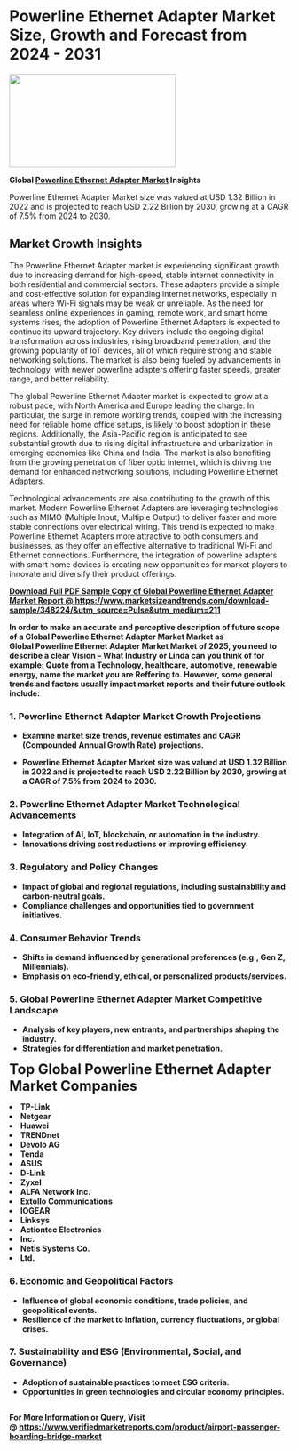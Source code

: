 <H1>Powerline Ethernet Adapter Market Size, Growth and Forecast from 2024 - 2031</H1><img class="aligncenter size-medium wp-image-584254" src="https://thirdeyenews.in/wp-content/uploads/2024/09/Global-Market-Research-300x168.jpeg" alt="" width="300" height="168" /><p><strong>Global&nbsp;<a href="https://www.marketsizeandtrends.com/download-sample/348224/&amp;utm_source=Pulse&amp;utm_medium=211">Powerline Ethernet Adapter Market</a> Insights</strong></p><p>Powerline Ethernet Adapter Market size was valued at USD 1.32 Billion in 2022 and is projected to reach USD 2.22 Billion by 2030, growing at a CAGR of 7.5% from 2024 to 2030.</p><p><h2>Market Growth Insights</h2> <p>The Powerline Ethernet Adapter market is experiencing significant growth due to increasing demand for high-speed, stable internet connectivity in both residential and commercial sectors. These adapters provide a simple and cost-effective solution for expanding internet networks, especially in areas where Wi-Fi signals may be weak or unreliable. As the need for seamless online experiences in gaming, remote work, and smart home systems rises, the adoption of Powerline Ethernet Adapters is expected to continue its upward trajectory. Key drivers include the ongoing digital transformation across industries, rising broadband penetration, and the growing popularity of IoT devices, all of which require strong and stable networking solutions. The market is also being fueled by advancements in technology, with newer powerline adapters offering faster speeds, greater range, and better reliability.</p> <p><strong><a href="#"></a></strong></p> <p>The global Powerline Ethernet Adapter market is expected to grow at a robust pace, with North America and Europe leading the charge. In particular, the surge in remote working trends, coupled with the increasing need for reliable home office setups, is likely to boost adoption in these regions. Additionally, the Asia-Pacific region is anticipated to see substantial growth due to rising digital infrastructure and urbanization in emerging economies like China and India. The market is also benefiting from the growing penetration of fiber optic internet, which is driving the demand for enhanced networking solutions, including Powerline Ethernet Adapters.</p> <p>Technological advancements are also contributing to the growth of this market. Modern Powerline Ethernet Adapters are leveraging technologies such as MIMO (Multiple Input, Multiple Output) to deliver faster and more stable connections over electrical wiring. This trend is expected to make Powerline Ethernet Adapters more attractive to both consumers and businesses, as they offer an effective alternative to traditional Wi-Fi and Ethernet connections. Furthermore, the integration of powerline adapters with smart home devices is creating new opportunities for market players to innovate and diversify their product offerings.</p> <p><strong><a href="#"></p><p><span class=""><strong>Download Full PDF Sample Copy of Global Powerline Ethernet Adapter Market Report</strong> @ <a href="https://www.marketsizeandtrends.com/download-sample/348224/&amp;utm_source=Pulse&amp;utm_medium=211" target="_blank">https://www.marketsizeandtrends.com/download-sample/348224/&amp;utm_source=Pulse&amp;utm_medium=211</a></span></p><p>In order to make an accurate and perceptive description of future scope of a Global&nbsp;Powerline Ethernet Adapter Market Market as Global&nbsp;Powerline Ethernet Adapter Market Market of 2025, you need to describe a clear Vision &ndash; What Industry or Linda can you think of for example: Quote from a Technology, healthcare, automotive, renewable energy, name the market you are Reffering to. However, some general trends and factors usually impact market reports and their future outlook include:</p><h3>1.&nbsp;<strong>Powerline Ethernet Adapter Market Growth Projections</strong></h3><ul><li>Examine market size trends, revenue estimates and CAGR (Compounded Annual Growth Rate) projections.</li><li><p>Powerline Ethernet Adapter Market size was valued at USD 1.32 Billion in 2022 and is projected to reach USD 2.22 Billion by 2030, growing at a CAGR of 7.5% from 2024 to 2030.</p></li></ul><h3>2.&nbsp;<strong>Powerline Ethernet Adapter Market Technological Advancements</strong></h3><ul><li>Integration of AI, IoT, blockchain, or automation in the industry.</li><li>Innovations driving cost reductions or improving efficiency.</li></ul><h3>3.&nbsp;<strong>Regulatory and Policy Changes</strong></h3><ul><li>Impact of global and regional regulations, including sustainability and carbon-neutral goals.</li><li>Compliance challenges and opportunities tied to government initiatives.</li></ul><h3>4.&nbsp;<strong>Consumer Behavior Trends</strong></h3><ul><li>Shifts in demand influenced by generational preferences (e.g., Gen Z, Millennials).</li><li>Emphasis on eco-friendly, ethical, or personalized products/services.</li></ul><h3>5.&nbsp;<strong>Global Powerline Ethernet Adapter Market Competitive Landscape</strong></h3><ul><li>Analysis of key players, new entrants, and partnerships shaping the industry.</li><li>Strategies for differentiation and market penetration.</li></ul><p data-pm-slice="1 1 []"><span style="color: inherit; font-family: inherit; font-size: 25px;">Top Global Powerline Ethernet Adapter Market Companies</span></p><div class="" data-test-id=""><p><li>TP-Link</li><li> Netgear</li><li> Huawei</li><li> TRENDnet</li><li> Devolo AG</li><li> Tenda</li><li> ASUS</li><li> D-Link</li><li> Zyxel</li><li> ALFA Network Inc.</li><li> Extollo Communications</li><li> IOGEAR</li><li> Linksys</li><li> Actiontec Electronics</li><li> Inc.</li><li> Netis Systems Co.</li><li> Ltd.</li></p></div><h3>6.&nbsp;<strong>Economic and Geopolitical Factors</strong></h3><ul><li>Influence of global economic conditions, trade policies, and geopolitical events.</li><li>Resilience of the market to inflation, currency fluctuations, or global crises.</li></ul><h3>7.&nbsp;<strong>Sustainability and ESG (Environmental, Social, and Governance)</strong></h3><ul><li>Adoption of sustainable practices to meet ESG criteria.</li><li>Opportunities in green technologies and circular economy principles.</li></ul><h2><strong style="font-size: 14px;">For More Information or Query, Visit @&nbsp;</strong><a style="background-color: #ffffff; font-size: 14px;" href="https://www.marketsizeandtrends.com/report/powerline-ethernet-adapter-market/" target="_blank">https://www.verifiedmarketreports.com/product/airport-passenger-boarding-bridge-market</a></h2>
